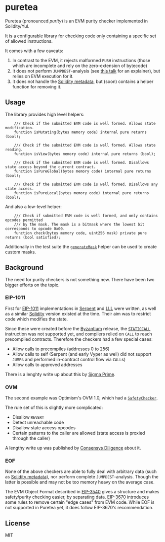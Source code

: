 # puretea

Puretea (pronounced *purity*) is an EVM purity checker implemented in Solidity/Yul.

It is a configurable library for checking code only containing a specific set of allowed instructions.

It comes with a few caveats:
1) In contrast to the EVM, it rejects malformed `PUSH` instructions
(those which are incomplete and rely on the zero-extension of bytecode)
2) It does not perform `JUMPDEST`-analysis (see [this talk](https://www.youtube.com/watch?v=8Cp8IsmIJl4)
for an explainer), but relies on EVM execution for it.
3) It does not handle the [Solidity metadata](https://docs.soliditylang.org/en/latest/metadata.html#contract-metadata),
but (soon) contains a helper function for removing it.

## Usage

The library provides high level helpers:
```solidity
    /// Check if the submitted EVM code is well formed. Allows state modification.
    function isMutating(bytes memory code) internal pure returns (bool);

    /// Check if the submitted EVM code is well formed. Allows state reading.
    function isView(bytes memory code) internal pure returns (bool);

    /// Check if the submitted EVM code is well formed. Disallows state access beyond the current contract.
    function isPureGlobal(bytes memory code) internal pure returns (bool);

    /// Check if the submitted EVM code is well formed. Disallows any state access.
    function isPureLocal(bytes memory code) internal pure returns (bool);
```

And also a low-level helper:
```solidity
    /// Check if submitted EVM code is well formed, and only contains opcodes permitted
    /// by the mask. The mask is a bitmask where the lowest bit corresponds to opcode 0x00.
    function check(bytes memory code, uint256 mask) private pure returns (bool satisfied);
```

Additionally in the test suite the [`generateMask`](./test/Puretea.t.sol) helper can be used to create custom masks.

## Background

The need for purity checkers is not something new. There have been two bigger efforts on the topic.

### EIP-1011

First for [EIP-1011](https://eips.ethereum.org/EIPS/eip-1011) implementations in [Serpent](https://github.com/ethereum/research/blob/master/impurity/check_for_impurity.se)
and [LLL](https://github.com/ethereum/casper/pull/143/files) were written, as well as a similar
[Solidity](https://gist.github.com/chriseth/9c3c4cbf6d3debddc6b14a8863d92719) version existed at the time. Their aim was to restrict code which modifies the state.

Since these were created before the [Byzantium](https://eips.ethereum.org/EIPS/eip-609) release, the
[`STATICCALL`](https://eips.ethereum.org/EIPS/eip-214) instruction was not supported yet, and compilers
relied on `CALL` to reach precompiled contracts. Therefore the checkers had a few special cases:
- Allow calls to precompiles (addresses 0 to 256)
- Allow calls to self (Serpent (and early Vyper as well) did not support `JUMP`s and performed in-contract control flow via `CALL`s)
- Allow calls to approved addresses

There is a lenghty write up about this by [Sigma Prime](https://blog.sigmaprime.io/evm-purity.html).

### OVM

The second example was Optimism's OVM 1.0, which had a [`SafetyChecker`](https://github.com/ethereum-optimism/contracts/blob/606577457191973b46034602f46ddcc130a5c0ac/contracts/optimistic-ethereum/OVM/execution/OVM_SafetyChecker.sol).

The rule set of this is slightly more complicated:
- Disallow `REVERT`
- Detect unreachable code
- Disallow state access opcodes
- Certain patterns to the caller are allowed (state access is proxied through the caller)

A lengthy write up was published by [Consensys Diligence](https://consensys.net/diligence/audits/2021/03/optimism-safetychecker/) about it.

### EOF

None of the above checkers are able to fully deal with arbitrary data (such as [Solidity metadata](https://docs.soliditylang.org/en/latest/metadata.html#contract-metadata)), nor perform complete `JUMPDEST`-analysis. Though the latter is possible and may not be too memory heavy on the average case.

The EVM Object Format described in [EIP-3540](https://eips.ethereum.org/EIPS/eip-3540) gives a structure and makes safety/purity checking easier, by separating data. [EIP-3670](https://eips.ethereum.org/EIPS/eip-3670) introduces some rules to remove certain "edge cases" from EVM code. While EOF is not supported in Puretea yet, it does follow EIP-3670's recommendation.

## License

MIT
